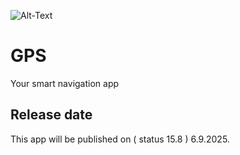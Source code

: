 ![Alt-Text](./bild.png)

# GPS

Your smart navigation app

## Release date
This app will be published on ( status 15.8 ) 6.9.2025.

